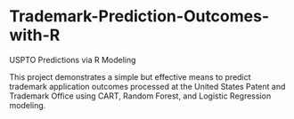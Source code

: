 # Trademark-Prediction-Outcomes-with-R
USPTO Predictions via R Modeling

This project demonstrates a simple but effective means to predict trademark application outcomes
processed at the United States Patent and Trademark Office using CART, Random Forest, and Logistic Regression modeling.
